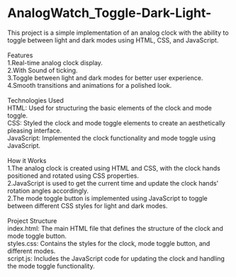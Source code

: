 # AnalogWatch_Toggle-Dark-Light-
This project is a simple implementation of an analog clock with the ability to toggle between light and dark modes using HTML, CSS, and JavaScript.
</br>
</br>
Features</br>
1.Real-time analog clock display.</br>
2.With Sound of ticking.</br>
3.Toggle between light and dark modes for better user experience.</br>
4.Smooth transitions and animations for a polished look.</br></br>
Technologies Used</br>
HTML: Used for structuring the basic elements of the clock and mode toggle.</br>
CSS: Styled the clock and mode toggle elements to create an aesthetically pleasing interface.</br>
JavaScript: Implemented the clock functionality and mode toggle using JavaScript.</br></br>
How it Works</br>
1.The analog clock is created using HTML and CSS, with the clock hands positioned and rotated using CSS properties.</br>
2.JavaScript is used to get the current time and update the clock hands' rotation angles accordingly.</br>
2.The mode toggle button is implemented using JavaScript to toggle between different CSS styles for light and dark modes.</br></br>
Project Structure</br>
index.html: The main HTML file that defines the structure of the clock and mode toggle button.</br>
styles.css: Contains the styles for the clock, mode toggle button, and different modes.</br>
script.js: Includes the JavaScript code for updating the clock and handling the mode toggle functionality.</br>
